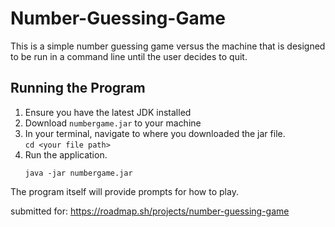 # Number-Guessing-Game
This is a simple number guessing game versus the machine that is designed to be run in a command line until the user decides to quit.

## Running the Program
1. Ensure you have the latest JDK installed
2. Download `numbergame.jar` to your machine
3. In your terminal, navigate to where you downloaded the jar file.  
   `cd <your file path>`
4. Run the application.  
   ```
   java -jar numbergame.jar
   ```

The program itself will provide prompts for how to play.


submitted for: https://roadmap.sh/projects/number-guessing-game
